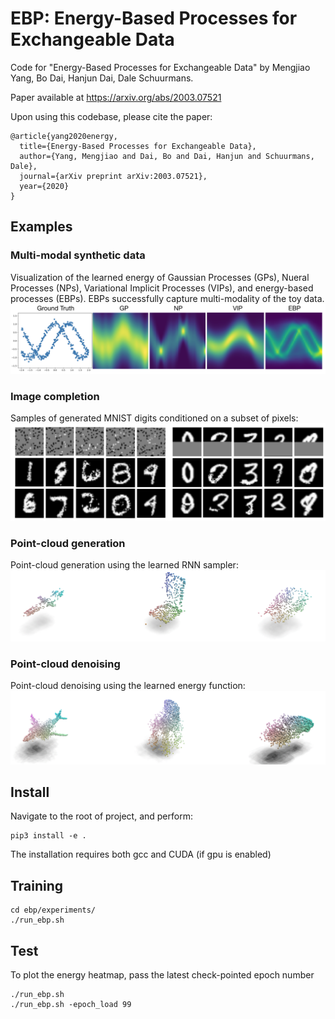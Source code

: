 # EBP: Energy-Based Processes for Exchangeable Data

Code for "Energy-Based Processes for Exchangeable Data"
 by Mengjiao Yang, Bo Dai, Hanjun Dai, Dale Schuurmans.

Paper available at https://arxiv.org/abs/2003.07521

Upon using this codebase, please cite the paper:

```
@article{yang2020energy,
  title={Energy-Based Processes for Exchangeable Data},
  author={Yang, Mengjiao and Dai, Bo and Dai, Hanjun and Schuurmans, Dale},
  journal={arXiv preprint arXiv:2003.07521},
  year={2020}
}
```

## Examples

### Multi-modal synthetic data
Visualization of the learned energy of Gaussian Processes (GPs), Nueral Processes (NPs), Variational Implicit Processes (VIPs), 
and energy-based processes (EBPs). EBPs successfully capture multi-modality of the toy data.
![synthetic energy](figures/exp_syn.png)

### Image completion
Samples of generated MNIST digits conditioned on a subset of pixels:
![Completion](figures/exp_mnist.png)

### Point-cloud generation
Point-cloud generation using the learned RNN sampler:
![Generation](figures/generation.gif)

### Point-cloud denoising
Point-cloud denoising using the learned energy function:
![Denoising](figures/denoising.gif)

## Install

Navigate to the root of project, and perform:

    pip3 install -e .

The installation requires both gcc and CUDA (if gpu is enabled)

## Training

    cd ebp/experiments/
    ./run_ebp.sh

## Test

To plot the energy heatmap, pass the latest check-pointed epoch number

    ./run_ebp.sh
    ./run_ebp.sh -epoch_load 99
